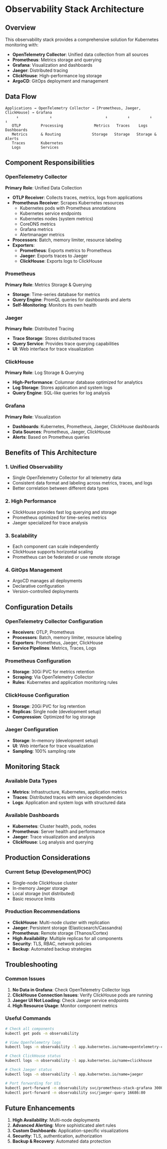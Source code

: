 # Observability Stack Architecture

## Overview
This observability stack provides a comprehensive solution for Kubernetes monitoring with:
- **OpenTelemetry Collector**: Unified data collection from all sources
- **Prometheus**: Metrics storage and querying
- **Grafana**: Visualization and dashboards
- **Jaeger**: Distributed tracing
- **ClickHouse**: High-performance log storage
- **ArgoCD**: GitOps deployment and management

## Data Flow
```
Applications → OpenTelemetry Collector → [Prometheus, Jaeger, ClickHouse] → Grafana
     ↓              ↓                        ↓         ↓         ↓         ↓
   OTLP         Processing              Metrics   Traces    Logs   Dashboards
   Metrics      & Routing              Storage   Storage   Storage & Alerts
   Traces       Kubernetes
   Logs         Services
```

## Component Responsibilities

### OpenTelemetry Collector
**Primary Role**: Unified Data Collection
- **OTLP Receiver**: Collects traces, metrics, logs from applications
- **Prometheus Receiver**: Scrapes Kubernetes resources
  - Kubernetes pods with Prometheus annotations
  - Kubernetes service endpoints
  - Kubernetes nodes (system metrics)
  - CoreDNS metrics
  - Grafana metrics
  - Alertmanager metrics
- **Processors**: Batch, memory limiter, resource labeling
- **Exporters**: 
  - **Prometheus**: Exports metrics to Prometheus
  - **Jaeger**: Exports traces to Jaeger
  - **ClickHouse**: Exports logs to ClickHouse

### Prometheus
**Primary Role**: Metrics Storage & Querying
- **Storage**: Time-series database for metrics
- **Query Engine**: PromQL queries for dashboards and alerts
- **Self-Monitoring**: Monitors its own health

### Jaeger
**Primary Role**: Distributed Tracing
- **Trace Storage**: Stores distributed traces
- **Query Service**: Provides trace querying capabilities
- **UI**: Web interface for trace visualization

### ClickHouse
**Primary Role**: Log Storage & Querying
- **High-Performance**: Columnar database optimized for analytics
- **Log Storage**: Stores application and system logs
- **Query Engine**: SQL-like queries for log analysis

### Grafana
**Primary Role**: Visualization
- **Dashboards**: Kubernetes, Prometheus, Jaeger, ClickHouse dashboards
- **Data Sources**: Prometheus, Jaeger, ClickHouse
- **Alerts**: Based on Prometheus queries

## Benefits of This Architecture

### 1. **Unified Observability**
- Single OpenTelemetry Collector for all telemetry data
- Consistent data format and labeling across metrics, traces, and logs
- Better correlation between different data types

### 2. **High Performance**
- ClickHouse provides fast log querying and storage
- Prometheus optimized for time-series metrics
- Jaeger specialized for trace analysis

### 3. **Scalability**
- Each component can scale independently
- ClickHouse supports horizontal scaling
- Prometheus can be federated or use remote storage

### 4. **GitOps Management**
- ArgoCD manages all deployments
- Declarative configuration
- Version-controlled deployments

## Configuration Details

### OpenTelemetry Collector Configuration
- **Receivers**: OTLP, Prometheus
- **Processors**: Batch, memory limiter, resource labeling
- **Exporters**: Prometheus, Jaeger, ClickHouse
- **Service Pipelines**: Metrics, Traces, Logs

### Prometheus Configuration
- **Storage**: 30Gi PVC for metrics retention
- **Scraping**: Via OpenTelemetry Collector
- **Rules**: Kubernetes and application monitoring rules

### ClickHouse Configuration
- **Storage**: 20Gi PVC for log retention
- **Replicas**: Single node (development setup)
- **Compression**: Optimized for log storage

### Jaeger Configuration
- **Storage**: In-memory (development setup)
- **UI**: Web interface for trace visualization
- **Sampling**: 100% sampling rate

## Monitoring Stack

### Available Data Types
- **Metrics**: Infrastructure, Kubernetes, application metrics
- **Traces**: Distributed traces with service dependencies
- **Logs**: Application and system logs with structured data

### Available Dashboards
- **Kubernetes**: Cluster health, pods, nodes
- **Prometheus**: Server health and performance
- **Jaeger**: Trace visualization and analysis
- **ClickHouse**: Log analysis and querying

## Production Considerations

### Current Setup (Development/POC)
- Single-node ClickHouse cluster
- In-memory Jaeger storage
- Local storage (not distributed)
- Basic resource limits

### Production Recommendations
- **ClickHouse**: Multi-node cluster with replication
- **Jaeger**: Persistent storage (Elasticsearch/Cassandra)
- **Prometheus**: Remote storage (Thanos/Cortex)
- **High Availability**: Multiple replicas for all components
- **Security**: TLS, RBAC, network policies
- **Backup**: Automated backup strategies

## Troubleshooting

### Common Issues
1. **No Data in Grafana**: Check OpenTelemetry Collector logs
2. **ClickHouse Connection Issues**: Verify ClickHouse pods are running
3. **Jaeger UI Not Loading**: Check Jaeger service endpoints
4. **High Resource Usage**: Monitor component metrics

### Useful Commands
```bash
# Check all components
kubectl get pods -n observability

# View OpenTelemetry logs
kubectl logs -n observability -l app.kubernetes.io/name=opentelemetry-collector

# Check ClickHouse status
kubectl logs -n observability -l app.kubernetes.io/name=clickhouse

# Check Jaeger status
kubectl logs -n observability -l app.kubernetes.io/name=jaeger

# Port forwarding for UIs
kubectl port-forward -n observability svc/prometheus-stack-grafana 3000:80
kubectl port-forward -n observability svc/jaeger-query 16686:80
```

## Future Enhancements
1. **High Availability**: Multi-node deployments
2. **Advanced Alerting**: More sophisticated alert rules
3. **Custom Dashboards**: Application-specific visualizations
4. **Security**: TLS, authentication, authorization
5. **Backup & Recovery**: Automated data protection 